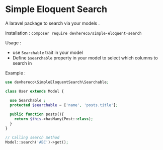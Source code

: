 # Simple Eloquent Search
A laravel package to search via your models .

installation : 
`composer require devhereco/simple-eloquent-search`

Usage :
- use `Searchable` trait in your model
- Define `$searchable` property in your model to select which columns to search in

Example :

```php
use devhereco\SimpleEloquentSearch\Searchable;

class User extends Model {

  use Searchable ;
  protected $searchable = ['name', 'posts.title'];
  
  public function posts(){
    return $this->hasMany(Post::class);
  }
}

// Calling search method
Model::search('ABC')->get();
